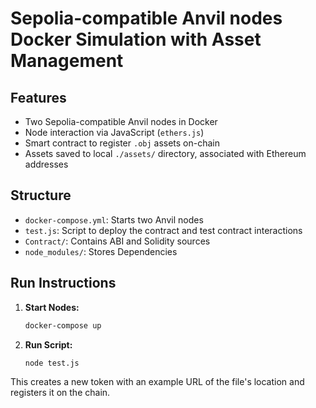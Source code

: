 
# Sepolia-compatible Anvil nodes Docker Simulation with Asset Management

## Features

- Two Sepolia-compatible Anvil nodes in Docker
- Node interaction via JavaScript (`ethers.js`)
- Smart contract to register `.obj` assets on-chain
- Assets saved to local `./assets/` directory, associated with Ethereum addresses

## Structure

- `docker-compose.yml`: Starts two Anvil nodes
- `test.js`: Script to deploy the contract and test contract interactions
- `Contract/`: Contains ABI and Solidity sources
- `node_modules/`: Stores Dependencies

## Run Instructions

1. **Start Nodes:**
   ```bash
   docker-compose up 
   ```
   
2. **Run Script:**
   ```bash
   node test.js
   ```

This creates a new token with an example URL of the file's location and registers it on the chain.
